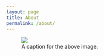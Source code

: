 ```yaml
---
layout: page
title: About
permalink: /about/
---
```


<figure class="figure">
    <img class="img-fluid center-block" src="{{ "/img/about.gif" | prepend: site.baseurl | prepend: site.url }}" />
    <figcaption class="figure-caption text-xs-left">A caption for the above image.</figcaption>
</figure>
